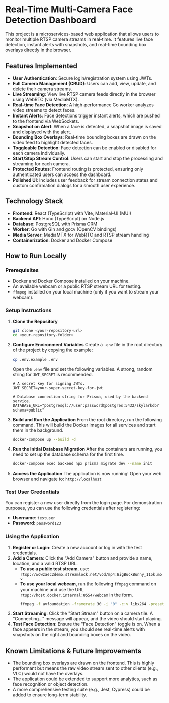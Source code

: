 # Real-Time Multi-Camera Face Detection Dashboard

This project is a microservices-based web application that allows users to monitor multiple RTSP camera streams in real-time. It features live face detection, instant alerts with snapshots, and real-time bounding box overlays directly in the browser.



## Features Implemented

-   **User Authentication**: Secure login/registration system using JWTs.
-   **Full Camera Management (CRUD)**: Users can add, view, update, and delete their camera streams.
-   **Live Streaming**: View live RTSP camera feeds directly in the browser using WebRTC (via MediaMTX).
-   **Real-time Face Detection**: A high-performance Go worker analyzes video streams to detect faces.
-   **Instant Alerts**: Face detections trigger instant alerts, which are pushed to the frontend via WebSockets.
-   **Snapshot on Alert**: When a face is detected, a snapshot image is saved and displayed with the alert.
-   **Bounding Box Overlays**: Real-time bounding boxes are drawn on the video feed to highlight detected faces.
-   **Toggleable Detection**: Face detection can be enabled or disabled for each camera individually.
-   **Start/Stop Stream Control**: Users can start and stop the processing and streaming for each camera.
-   **Protected Routes**: Frontend routing is protected, ensuring only authenticated users can access the dashboard.
-   **Polished UI**: Includes user feedback for stream connection states and custom confirmation dialogs for a smooth user experience.

## Technology Stack

-   **Frontend**: React (TypeScript) with Vite, Material-UI (MUI)
-   **Backend API**: Hono (TypeScript) on Node.js
-   **Database**: PostgreSQL with Prisma ORM
-   **Worker**: Go with Gin and gocv (OpenCV bindings)
-   **Media Server**: MediaMTX for WebRTC and RTSP stream handling
-   **Containerization**: Docker and Docker Compose

## How to Run Locally

### Prerequisites

-   Docker and Docker Compose installed on your machine.
-   An available webcam or a public RTSP stream URL for testing.
-   `ffmpeg` installed on your local machine (only if you want to stream your webcam).

### Setup Instructions

1.  **Clone the Repository**
    ```bash
    git clone <your-repository-url>
    cd <your-repository-folder>
    ```

2.  **Configure Environment Variables**
    Create a `.env` file in the root directory of the project by copying the example:
    ```bash
    cp .env.example .env
    ```
    Open the `.env` file and set the following variables. A strong, random string for `JWT_SECRET` is recommended.

    ```env
    # A secret key for signing JWTs.
    JWT_SECRET=your-super-secret-key-for-jwt

    # Database connection string for Prisma, used by the backend service.
    DATABASE_URL="postgresql://user:password@postgres:5432/skylarkdb?schema=public"
    ```

3.  **Build and Run the Application**
    From the root directory, run the following command. This will build the Docker images for all services and start them in the background.
    ```bash
    docker-compose up --build -d
    ```

4.  **Run the Initial Database Migration**
    After the containers are running, you need to set up the database schema for the first time.
    ```bash
    docker-compose exec backend npx prisma migrate dev --name init
    ```

5.  **Access the Application**
    The application is now running! Open your web browser and navigate to:
    `http://localhost`

### Test User Credentials

You can register a new user directly from the login page. For demonstration purposes, you can use the following credentials after registering:

-   **Username**: `testuser`
-   **Password**: `password123`

### Using the Application

1.  **Register or Login**: Create a new account or log in with the test credentials.
2.  **Add a Camera**: Click the "Add Camera" button and provide a name, location, and a valid RTSP URL.
    -   **To use a public test stream**, use: `rtsp://wowzaec2demo.streamlock.net/vod/mp4:BigBuckBunny_115k.mov`
    -   **To use your local webcam**, run the following `ffmpeg` command on your machine and use the URL `rtsp://host.docker.internal:8554/webcam` in the form.
        ```bash
        ffmpeg -f avfoundation -framerate 30 -i "0" -c:v libx264 -preset ultrafast -f rtsp rtsp://localhost:8554/webcam
        ```
3.  **Start Streaming**: Click the "Start Stream" button on a camera tile. A "Connecting..." message will appear, and the video should start playing.
4.  **Test Face Detection**: Ensure the "Face Detection" toggle is on. When a face appears in the stream, you should see real-time alerts with snapshots on the right and bounding boxes on the video.

## Known Limitations & Future Improvements

-   The bounding box overlays are drawn on the frontend. This is highly performant but means the raw video stream sent to other clients (e.g., VLC) would not have the overlays.
-   The application could be extended to support more analytics, such as face recognition or object detection.
-   A more comprehensive testing suite (e.g., Jest, Cypress) could be added to ensure long-term stability.